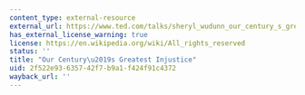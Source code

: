 ```yaml
---
content_type: external-resource
external_url: https://www.ted.com/talks/sheryl_wudunn_our_century_s_greatest_injustice
has_external_license_warning: true
license: https://en.wikipedia.org/wiki/All_rights_reserved
status: ''
title: "Our Century\u2019s Greatest Injustice"
uid: 2f522e93-6357-42f7-b9a1-f424f91c4372
wayback_url: ''
---
```

